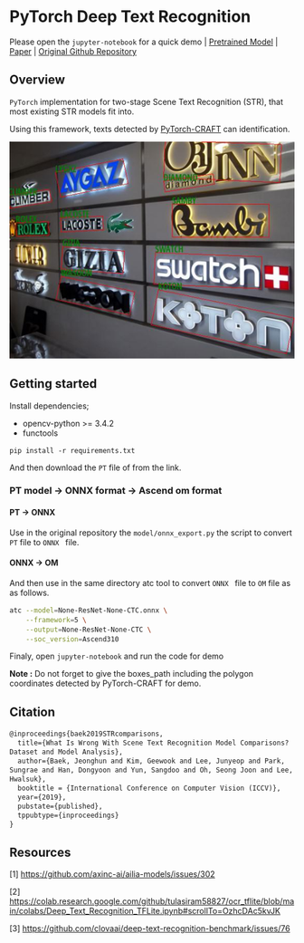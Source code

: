 # PyTorch Deep Text Recognition
Please open the `jupyter-notebook` for a quick demo | [Pretrained Model](https://onebox.huawei.com/p/c15d10921f844d83c23533394e7480e9) | [Paper](https://arxiv.org/pdf/1904.01906.pdf) | [Original Github Repository](https://github.com/clovaai/deep-text-recognition-benchmark)

## Overview
`PyTorch` implementation for two-stage Scene Text Recognition (STR), that most existing STR models fit into.

Using this framework, texts detected by [PyTorch-CRAFT](https://gitee.com/tianyu__zhou/pyacl_samples/tree/a800/acl_craft_pt) can identification.

<img alt="teaser" src="./figures/deep_text_reco.jpg">

## Getting started
Install dependencies;
- opencv-python >= 3.4.2
- functools

```
pip install -r requirements.txt
```
And then download the `PT` file of from the link.

### PT model -> ONNX format -> Ascend om format
#### PT -> ONNX
Use in the original repository  the `model/onnx_export.py` the script to convert `PT` file to `ONNX ` file.

#### ONNX -> OM
And then use in the same directory atc tool to convert `ONNX ` file to `OM` file as as follows.
```bash
atc --model=None-ResNet-None-CTC.onnx \
    --framework=5 \
    --output=None-ResNet-None-CTC \
    --soc_version=Ascend310
```

Finaly, open `jupyter-notebook` and run the code for demo

**Note :** Do not forget to give the boxes_path including the polygon coordinates detected by PyTorch-CRAFT for demo.

## Citation
```
@inproceedings{baek2019STRcomparisons,
  title={What Is Wrong With Scene Text Recognition Model Comparisons? Dataset and Model Analysis},
  author={Baek, Jeonghun and Kim, Geewook and Lee, Junyeop and Park, Sungrae and Han, Dongyoon and Yun, Sangdoo and Oh, Seong Joon and Lee, Hwalsuk},
  booktitle = {International Conference on Computer Vision (ICCV)},
  year={2019},
  pubstate={published},
  tppubtype={inproceedings}
}
```

## Resources
[1] https://github.com/axinc-ai/ailia-models/issues/302

[2] https://colab.research.google.com/github/tulasiram58827/ocr_tflite/blob/main/colabs/Deep_Text_Recognition_TFLite.ipynb#scrollTo=OzhcDAc5kvJK

[3] https://github.com/clovaai/deep-text-recognition-benchmark/issues/76
